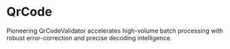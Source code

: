 # QrCode
Pioneering QrCodeValidator accelerates high-volume batch processing with robust error-correction and precise decoding intelligence.
